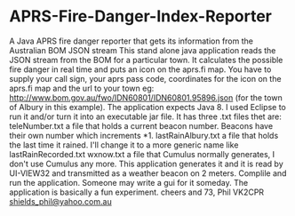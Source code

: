 # APRS-Fire-Danger-Index-Reporter
A Java APRS fire danger reporter that gets its information from the Australian BOM JSON stream
This stand alone java application reads the JSON stream from the BOM for a particular town. It 
calculates the possible fire danger in real time and puts an icon on the aprs.fi map.
You have to supply your call sign, your aprs pass code, coordinates for the icon on the aprs.fi map 
and the url to your town eg:
http://www.bom.gov.au/fwo/IDN60801/IDN60801.95896.json (for the town of Albury in this example).
The application expects Java 8. I used Eclipse to run it and/or turn it into an executable jar file.
It has three .txt files thet are:
teleNumber.txt a file that holds a current beacon number. Beacons have their own number which increments *1.
lastRainAlbury.txt a file that holds the last time it rained. I'll change it to a more generic name like 
lastRainRecorded.txt
wxnow.txt a file that Cumulus normally generates, I don't use Cumulus any more. This application generates it 
and it is read by UI-VIEW32 and transmitted as a weather beacon on 2 meters.
Complile and run the application. Someone may write a gui for it someday. 
The application is basically a fun experiment. 
cheers and 73,
Phil VK2CPR shields_phil@yahoo.com.au
